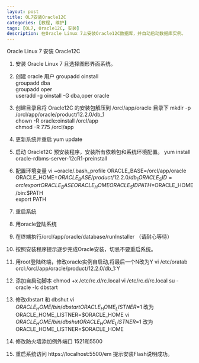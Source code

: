 ```yaml
---
layout: post
title: OL7安装Oracle12C
categories: [教程, 维护]
tags: [OL7, Oracle12C, 安装]
description: 在Oracle Linux 7上安装Oracle12C数据库，并自动启动数据库实例。
---
```



Oracle Linux 7 安装 Oracle12C

1. 安装 Oracle Linux 7 且选择图形界面系统。

2. 创建 oracle 用户
groupadd oinstall  
groupadd dba  
groupadd oper  
useradd -g oinstall -G dba,oper oracle

3. 创建目录且将 Oracle12C 的安装包解压到 /orcl/app/oracle 目录下
mkdir -p /orcl/app/oracle/product/12.2.0/db_1  
chown -R oracle:oinstall /orcl/app  
chmod -R 775 /orcl/app

4. 更新系统并重启
yum update

5. 启动 Oracle12C 预安装程序，安装所有依赖包和系统环境配置。
yum install oracle-rdbms-server-12cR1-preinstall

6. 配置环境变量
vi ~oracle/.bash_profile
	ORACLE_BASE=/orcl/app/oracle  
	ORACLE_HOME=$ORACLE_BASE/product/12.2.0/db_1  
	ORACLE_SID=orcl  
	export ORACLE_BASE ORACLE_HOME ORACLE_SID  
	PATH=$ORACLE_HOME/bin:$PATH  
	export PATH

7. 重启系统

8. 用oracle登陆系统

9. 在终端执行/orcl/app/oracle/database/runInstaller （请耐心等待）

10. 按照安装程序提示逐步完成Oracle安装，切忌不要重启系统。

11. 用root登陆终端，修改oracle实例自启动,将最后一个N改为Y
vi /etc/oratab
	orcl:/orcl/app/oracle/product/12.2.0/db_1:Y

12. 添加自启动脚本
chmod +x /etc/rc.d/rc.local
vi /etc/rc.d/rc.local
	su - oracle -lc dbstart

13. 修改dbstart 和 dbshut
vi $ORACLE_HOME/bin/dbstart
	ORACLE_HOME_LISTNER=$1 改为 ORACLE_HOME_LISTNER=$ORACLE_HOME
vi $ORACLE_HOME/bin/dbshut
	ORACLE_HOME_LISTNER=$1 改为 ORACLE_HOME_LISTNER=$ORACLE_HOME

14. 修改防火墙添加例外端口 1521和5500

15. 重启系统访问 https://localhost:5500/em 提示安装Flash说明成功。


